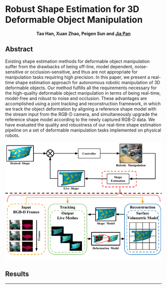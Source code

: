 Robust Shape Estimation for 3D Deformable Object Manipulation
======

<p align="center">
  <b>Tao Han, Xuan Zhao, Peigen Sun and <a href="https://sites.google.com/site/panjia/">Jia Pan</a></b>
</p>

## Abstract
Existing shape estimation methods for deformable object manipulation suffer from the drawbacks of being off-line, model dependent, noise-sensitive or occlusion-sensitive, and thus are not appropriate for manipulation tasks requiring high precision. In this paper, we present a real-time shape estimation approach for autonomous robotic manipulation of 3D deformable objects. Our method fulfills all the requirements necessary for the high-quality deformable object manipulation in terms of being real-time, model-free and robust to noise and occlusion. These advantages are accomplished using a joint tracking and reconstruction framework, in which we track the object deformation by aligning a reference shape model with the stream input from the RGB-D camera, and simultaneously upgrade the reference shape model according to the newly captured RGB-D data. We have evaluated the quality and robustness of our real-time shape estimation pipeline on a set of deformable manipulation tasks implemented on physical robots.

![](img/overview.png)

## Results

------
[overview]:https://github.com/LifeIsFantastic/DeformShapeEst/img/overview.png
